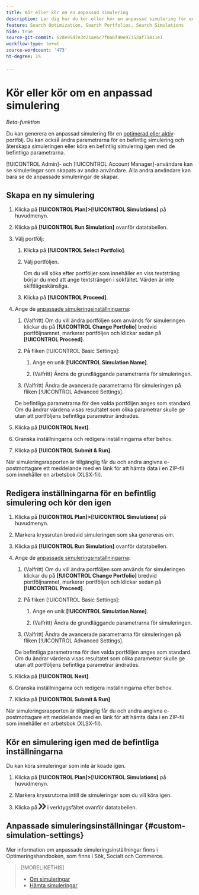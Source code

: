 ```yaml
---
title: Kör eller kör om en anpassad simulering
description: Lär dig hur du kör eller kör en anpassad simulering för en portfölj.
feature: Search Optimization, Search Portfolios, Search Simulations
hide: true
source-git-commit: 62de95d7e3d21ae6c7f0a6f40e97352af71411e1
workflow-type: tm+mt
source-wordcount: '473'
ht-degree: 1%

---
```


# Kör eller kör om en anpassad simulering

*Beta-funktion*

Du kan generera en anpassad simulering för en [optimerad eller aktiv](/help/search-social-commerce/new-ui/manage/portfolios/portfolio-about.md)-portfölj. Du kan också ändra parametrarna för en befintlig simulering och återskapa simuleringen eller köra en befintlig simulering igen med de befintliga parametrarna.

[!UICONTROL Admin]- och [!UICONTROL Account Manager]-användare kan se simuleringar som skapats av andra användare. Alla andra användare kan bara se de anpassade simuleringar de skapar.

## Skapa en ny simulering

1. Klicka på **[!UICONTROL Plan]>[!UICONTROL Simulations]** på huvudmenyn.

1. Klicka på **[!UICONTROL Run Simulation]** ovanför datatabellen.

1. Välj portfölj:

   1. Klicka på **[!UICONTROL Select Portfolio]**.

   1. Välj portföljen.

      Om du vill söka efter portföljer som innehåller en viss textsträng börjar du med att ange textsträngen i sökfältet. Värden är inte skiftlägeskänsliga.

   1. Klicka på **[!UICONTROL Proceed]**.

1. Ange de [anpassade simuleringsinställningarna](#custom-simulation-settings):

   1. (Valfritt) Om du vill ändra portföljen som används för simuleringen klickar du på **[!UICONTROL Change Portfolio]** bredvid portföljnamnet, markerar portföljen och klickar sedan på **[!UICONTROL Proceed]**.

   1. På fliken [!UICONTROL Basic Settings]:

      1. Ange en unik **[!UICONTROL Simulation Name]**.

      1. (Valfritt) Ändra de grundläggande parametrarna för simuleringen.

   1. (Valfritt) Ändra de avancerade parametrarna för simuleringen på fliken [!UICONTROL Advanced Settings].

   De befintliga parametrarna för den valda portföljen anges som standard. Om du ändrar värdena visas resultatet som olika parametrar skulle ge utan att portföljens befintliga parametrar ändrades.

1. Klicka på **[!UICONTROL Next]**.

1. Granska inställningarna och redigera inställningarna efter behov.

1. Klicka på **[!UICONTROL Submit & Run]**.

När simuleringsrapporten är tillgänglig får du och andra angivna e-postmottagare ett meddelande med en länk för att hämta data i en ZIP-fil som innehåller en arbetsbok (XLSX-fil).

<!-- Still true:  When the results for any report type include more than 60,000 rows, the workbook includes multiple worksheets. -->

## Redigera inställningarna för en befintlig simulering och kör den igen

1. Klicka på **[!UICONTROL Plan]>[!UICONTROL Simulations]** på huvudmenyn.

1. Markera kryssrutan bredvid simuleringen som ska genereras om.

1. Klicka på **[!UICONTROL Run Simulation]** ovanför datatabellen.

1. Ange de [anpassade simuleringsinställningarna](#custom-simulation-settings):

   1. (Valfritt) Om du vill ändra portföljen som används för simuleringen klickar du på **[!UICONTROL Change Portfolio]** bredvid portföljnamnet, markerar portföljen och klickar sedan på **[!UICONTROL Proceed]**.

   1. På fliken [!UICONTROL Basic Settings]:

      1. Ange en unik **[!UICONTROL Simulation Name]**.

      1. (Valfritt) Ändra de grundläggande parametrarna för simuleringen.

   1. (Valfritt) Ändra de avancerade parametrarna för simuleringen på fliken [!UICONTROL Advanced Settings].

   De befintliga parametrarna för den valda portföljen anges som standard. Om du ändrar värdena visas resultatet som olika parametrar skulle ge utan att portföljens befintliga parametrar ändrades.

1. Klicka på **[!UICONTROL Next]**.

1. Granska inställningarna och redigera inställningarna efter behov.

1. Klicka på **[!UICONTROL Submit & Run]**.

När simuleringsrapporten är tillgänglig får du och andra angivna e-postmottagare ett meddelande med en länk för att hämta data i en ZIP-fil som innehåller en arbetsbok (XLSX-fil).

<!-- Still true:  When the results for any report type include more than 60,000 rows, the workbook includes multiple worksheets. -->

## Kör en simulering igen med de befintliga inställningarna

Du kan köra simuleringar som inte är köade igen.

1. Klicka på **[!UICONTROL Plan]>[!UICONTROL Simulations]** på huvudmenyn.

1. Markera kryssrutorna intill de simuleringar som du vill köra igen.

1. Klicka på ![Kör igen](/help/search-social-commerce/assets/rerun.png "Kör") i verktygsfältet ovanför datatabellen.

## Anpassade simuleringsinställningar {#custom-simulation-settings}

Mer information om anpassade simuleringsinställningar finns i Optimeringshandboken, som finns i Sök, Socialt och Commerce.

>[!MORELIKETHIS]
>
>* [Om simuleringar](simulation-about.md)
>* [Hämta simuleringar](simulation-download.md)
